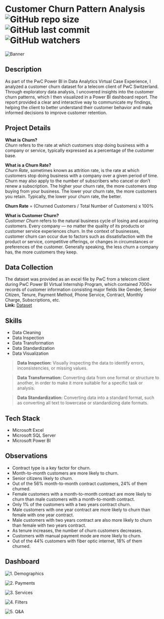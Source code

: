 # Customer Churn Pattern Analysis ![GitHub repo size](https://img.shields.io/github/repo-size/aryakghosal/customer-churn-analysis-PwC?logo=github) ![GitHub last commit](https://img.shields.io/github/last-commit/aryakghosal/customer-churn-analysis-PwC) ![GitHub watchers](https://img.shields.io/github/watchers/aryakghosal/customer-churn-analysis-PwC?style=social)

![Banner](Images/customer-churn-analysis-cover.png)


## Description
As part of the PwC Power BI in Data Analytics Virtual Case Experience, I analyzed a customer churn dataset for a telecom client of PwC Switzerland. Through exploratory data analysis, I uncovered insights into the customer churn patterns, which I then visualized in a Power BI dashboard report. The report provided a clear and interactive way to communicate my findings, helping the client to better understand their customer behavior and make informed decisions to improve customer retention.

## Project Details

**What is Churn?** \
*Churn* refers to the rate at which customers stop doing business with a company or service, typically expressed as a percentage of the customer base. 

**What is a Churn Rate?** \
*Churn Rate*, sometimes known as attrition rate, is the rate at which customers stop doing business with a company over a given period of time. Churn may also apply to the number of subscribers who cancel or don’t renew a subscription. The higher your churn rate, the more customers stop buying from your business. The lower your churn rate, the more customers you retain. Typically, the lower your churn rate, the better.

**Churn Rate** = (Churned Customers / Total Number of Customers) x 100%

**What is Customer Churn?** \
*Customer Churn* refers to the natural business cycle of losing and acquiring customers. 
Every company — no matter the quality of its products or customer service experiences churn. In the context of businesses, customer churn can occur due to factors such as dissatisfaction with the product or service, competitive offerings, or changes in circumstances or preferences of the customer.
Generally speaking, the less churn a company has, the more customers they keep.


## Data Collection

The dataset was provided as an excel file by PwC from a telecom client during PwC Power BI Virtual Internship Program, which contained 7000+ records of customer information consisting major fields like Gender, Senior Citizen, Tenure, Payment Method, Phone Service, Contract, Monthly Charge, Subscriptions, etc. \
**Link:** [Dataset](02-Churn-Dataset.xlsx)


## Skills
- Data Cleaning 
- Data Inspection 
- Data Transformation 
- Data Standardization 
- Data Visualization 

> **Data Inspection:** Visually inspecting the data to identify errors, inconsistencies, or missing values.

> **Data Transformation:** Converting data from one format or structure to another, in order to make it more   suitable for a specific task or analysis.

> **Data Standardization:** Converting data into a standard format, such as converting all text to lowercase or standardizing date formats.

## Tech Stack

- Microsoft Excel 
- Microsoft SQL Server
- Microsoft Power BI


## Observations

- Contract type is a key factor for churn.
- Month-to-month  customers are more likely to churn. 
- Senior citizens likely to churn.
- Out of the 56% month-to-month contract customers, 24% of them churned. 
- Female customers with a month-to-month contract are more likely to churn than male customers with a month-to-month contract.
- Only 1% of the customers with a two years contract churn.
- Male customers with one year contract are more likely to churn than female with one year contract.
- Male customers with two years contract are also more likely to churn than female with two years contract.
- As tenure increases, the number of churn customers decreases.
- Customers with manual payment mode are more likely to churn.
- Out of the 44% customers with fiber optic internet, 18% of them churned. 

## Dashboard

![1. Demographics](Images/1-Demographics.png)

![2. Payments](Images/2-Payments.png)

![3. Services](Images/3-Services.png)

![4. Filters](Images/4-Filters.png)

![5. Q&A](Images/5-Q&A.png)


